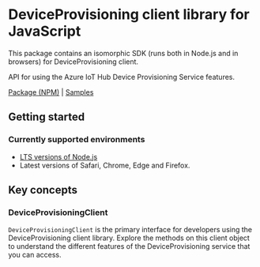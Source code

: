 # DeviceProvisioning client library for JavaScript

This package contains an isomorphic SDK (runs both in Node.js and in browsers) for DeviceProvisioning client.

API for using the Azure IoT Hub Device Provisioning Service features.

[Package (NPM)](https://www.npmjs.com/package/@msinternal/deviceprovisioning) |
[Samples](https://github.com/Azure-Samples/azure-samples-js-management)

## Getting started

### Currently supported environments

- [LTS versions of Node.js](https://nodejs.org/about/releases/)
- Latest versions of Safari, Chrome, Edge and Firefox.






## Key concepts

### DeviceProvisioningClient

`DeviceProvisioningClient` is the primary interface for developers using the DeviceProvisioning client library. Explore the methods on this client object to understand the different features of the DeviceProvisioning service that you can access.

